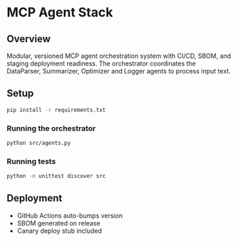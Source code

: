 # MCP Agent Stack

## Overview
Modular, versioned MCP agent orchestration system with CI/CD, SBOM, and staging deployment readiness. The orchestrator coordinates the DataParser, Summarizer, Optimizer and Logger agents to process input text.

## Setup
```bash
pip install -r requirements.txt
```

### Running the orchestrator
```bash
python src/agents.py
```

### Running tests
```bash
python -m unittest discover src
```

## Deployment
- GitHub Actions auto-bumps version
- SBOM generated on release
- Canary deploy stub included
